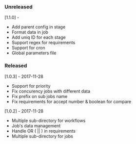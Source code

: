 ### Unreleased

[1.1.0] -

- Add parent config in stage
- Format data in job
- Add uniq ID for each stage
- Support regex for requirements
- Support for cron
- Global parameters file


### Released

[1.0.3] - 2017-11-28

- Support for priority
- Fix concurency jobs with different data
- Fix prefix on sub jobs name
- Fix requirements for accept number & boolean for compare

[1.0.2] - 2017-11-28

- Multiple sub-directory for workflows
- Job's data management
- Handle OR ( || ) in requirements
- Multiple sub-directory for jobs